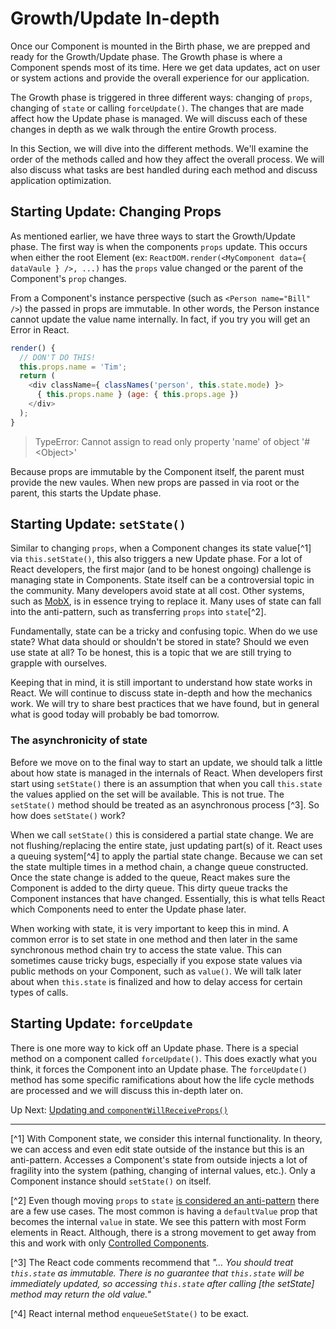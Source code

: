 # Growth/Update In-depth
 Once our Component is mounted in the Birth phase, we are prepped and ready for the Growth/Update phase. The Growth phase is where a Component spends most of its time. Here we get data updates, act on user or system actions and provide the overall experience for our application.
 
 The Growth phase is triggered in three different ways: changing of `props`, changing of `state` or calling `forceUpdate()`. The changes that are made affect how the Update phase is managed. We will discuss each of these changes in depth as we walk through the entire Growth process.
 
 In this Section, we will dive into the different methods. We'll examine the order of the methods called and how they affect the overall process. We will also discuss what tasks are best handled during each method and discuss application optimization.
 
 ## Starting Update: Changing Props
  As mentioned earlier, we have three ways to start the Growth/Update phase. The first way is when the components `props` update. This occurs when either the root Element (ex: `ReactDOM.render(<MyComponent data={ dataVaule } />, ...)` has the `props` value changed or the parent of the Component's `prop` changes.
  
  From a Component's instance perspective (such as `<Person name="Bill" />`) the passed in props are immutable. In other words, the Person instance cannot update the value name internally. In fact, if you try you will get an Error in React.
  
  ```javascript
  render() {
    // DON'T DO THIS!
    this.props.name = 'Tim';
    return (
      <div className={ classNames('person', this.state.mode) }>
        { this.props.name } (age: { this.props.age })
      </div>
    );
  }
  ```
  
> TypeError: Cannot assign to read only property 'name' of object '#&lt;Object&gt;'

Because props are immutable by the Component itself, the parent must provide the new vaules. When new props are passed in via root or the parent, this starts the Update phase.

## Starting Update: `setState()`
 Similar to changing `props`, when a Component changes its state value[^1] via `this.setState()`, this also triggers a new Update phase. For a lot of React developers, the first major (and to be honest ongoing) challenge is managing state in Components. State itself can be a controversial topic in the community. Many developers avoid state at all cost. Other systems, such as [MobX](http://mobxjs.github.io/mobx/), is in essence trying to replace it. Many uses of state can fall into the anti-pattern, such as transferring `props` into `state`[^2].
 
 Fundamentally, state can be a tricky and confusing topic. When do we use state? What data should or shouldn't be stored in state? Should we even use state at all? To be honest, this is a topic that we are still trying to grapple with ourselves. 
 
 Keeping that in mind, it is still important to understand how state works in React. We will continue to discuss state in-depth and how the mechanics work. We will try to share best practices that we have found, but in general what is good today will probably be bad tomorrow.
 
 ### The asynchronicity of state
 Before we move on to the final way to start an update, we should talk a little about how state is managed in the internals of React. When developers first start using `setState()` there is an assumption that when you call `this.state` the values applied on the set will be available. This is not true. The `setState()` method should be treated as an asynchronous process [^3]. So how does `setState()` work?
 
 When we call `setState()` this is considered a partial state change. We are not flushing/replacing the entire state, just updating part(s) of it. React uses a queuing system[^4] to apply the partial state change. Because we can set the state multiple times in a method chain, a change queue constructed. Once the state change is added to the queue, React makes sure the Component is added to the dirty queue. This dirty queue tracks the Component instances that have changed. Essentially, this is what tells React which Components need to enter the Update phase later.
 
 When working with state, it is very important to keep this in mind. A common error is to set state in one method and then later in the same synchronous method chain try to access the state value. This can sometimes cause tricky bugs, especially if you expose state values via public methods on your Component, such as `value()`. We will talk later about when `this.state` is finalized and how to delay access for certain types of calls.
 
## Starting Update: `forceUpdate`
 There is one more way to kick off an Update phase. There is a special method on a component called `forceUpdate()`. This does exactly what you think, it forces the Component into an Update phase. The `forceUpdate()` method has some specific ramifications about how the life cycle methods are processed and we will discuss this in-depth later on.

 
 Up Next: [Updating and `componentWillReceiveProps()`](update/component_will_receive_props.md)
 
 ---
 
 [^1] With Component state, we consider this internal functionality. In theory, we can access and even edit state outside of the instance but this is an anti-pattern. Accesses a Component's state from outside injects a lot of fragility into the system (pathing, changing of internal values, etc.). Only a Component instance should `setState()` on itself. 
 
 [^2] Even though moving `props` to `state` [is considered an anti-pattern](https://facebook.github.io/react/tips/props-in-getInitialState-as-anti-pattern.html) there are a few use cases. The most common is having a `defaultValue` prop that becomes the internal `value` in state. We see this pattern with most Form elements in React. Although, there is a strong movement to get away from this and work with only [Controlled Components](https://facebook.github.io/react/docs/forms.html#controlled-components).
 
 [^3] The React code comments recommend that *"... You should treat `this.state` as immutable. There is no guarantee that `this.state` will be immediately updated, so accessing `this.state` after calling [the setState] method may return the old value."*
 
 [^4] React internal method `enqueueSetState()` to be exact.
 